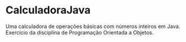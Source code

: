 # CalculadoraJava
Uma calculadora de operações básicas com números inteiros em Java. Exercício da disciplina de Programação Orientada a Objetos.
